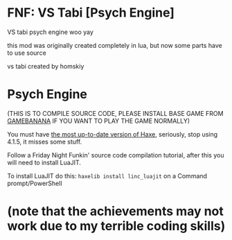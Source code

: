# FNF: VS Tabi [Psych Engine]
VS tabi psych engine woo yay

this mod was originally created completely in lua, but now some parts have to use source

vs tabi created by homskiy
# Psych Engine
(THIS IS TO COMPILE SOURCE CODE, PLEASE INSTALL BASE GAME FROM [GAMEBANANA](https://gamebanana.com/mods/335142) IF YOU WANT TO PLAY THE GAME NORMALLY)

You must have [the most up-to-date version of Haxe](https://haxe.org/download/), seriously, stop using 4.1.5, it misses some stuff.

Follow a Friday Night Funkin' source code compilation tutorial, after this you will need to install LuaJIT.

To install LuaJIT do this: `haxelib install linc_luajit` on a Command prompt/PowerShell

# (note that the achievements may not work due to my terrible coding skills)
